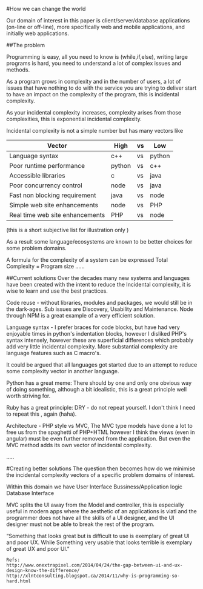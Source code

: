 #How we can change the world

Our domain of interest in this paper is client/server/database applications (on-line or off-line),
more specifically web and mobile applications, and initially web applications.

##The problem

Programming is easy, all you need to know is (while,if,else), writing large programs is hard, you need to 
understand a lot of complex issues and methods.

As a program grows in complexity and in the number of users, a lot of issues
that have nothing to do with the service you are trying to deliver
start to have an impact on the complexity of the program, 
this is incidental complexity.
 
As your incidental complexity increases, complexity arises from those complexities,
this is exponential incidental complexity.
 
Incidental complexity is not a simple number but has many vectors like 

| Vector                          | High   | vs | Low    |
|---------------------------------|--------|----|--------|
| Language syntax                 | c++    | vs | python |
| Poor runtime performance        | python | vs | c++    |
| Accessible libraries            | c      | vs | java   |
| Poor concurrency control        | node   | vs | java   |
| Fast non blocking requirement   | java   | vs | node   |
| Simple web site enhancements    | node   | vs | PHP    |
| Real time web site enhancements | PHP    | vs | node   |

(this is a short subjective list for illustration only )	

As a result some language/ecosystems are known to be better choices for some problem domains.
 
 
A formula for the complexity of a system can be expressed
	Total Complexity = Program size ......
	

##Current solutions
Over the decades many new systems and languages have been created with the intent to reduce 
the Incidental complexity, it is wise to learn and use the best practices.


Code reuse - without libraries, modules and packages, we would still be in the dark-ages. 
Sub issues are Discovery, Usability and Maintenance. Node through NPM is a great example 
of a very efficient solution.

Language syntax - I prefer braces for code blocks, but have had very enjoyable times in python's indentation blocks,
however I disliked PHP's syntax intensely, however these are superficial differences which probably 
add very little incidental complexity. More substantial complexity are language features such as C macro's.

It could be argued that all languages got started due to an attempt to reduce some complexity vector in another language.


Python has a great meme: There should by one and only one obvious way of doing something, 
although a bit idealistic, this is a great principle well worth striving for.

Ruby has a great principle: DRY - do not repeat yourself. I don't think I need to repeat this , again (haha).

Architecture - PHP style vs MVC, The MVC type models have done a lot to free us from the spaghetti of PHP+HTML
however I think the views (even in angular) must be even further removed from the application.
But even the MVC method adds its own vector of incidental complexity.

.....

#Creating better solutions
The question then becomes how do we minimise the incidental complexity vectors
 of a specific problem domains of interest.



Within this domain we have 
		User Interface
		Bussiness/Application logic
		Database Interface
		
MVC splits the UI away from the Model and controller, this is especially useful in modern apps where the aesthetic of an applications is viatl and the
programmer does not have all the skills of a UI designer, and the UI designer must not be able to break the rest of the program.
	
“Something that looks great but is difficult to use is exemplary of great UI and poor UX. 
While Something very usable that looks terrible is exemplary of great UX and poor UI.”	
	
	
	Refs:
	http://www.onextrapixel.com/2014/04/24/the-gap-between-ui-and-ux-design-know-the-difference/
	http://xlntconsulting.blogspot.ca/2014/11/why-is-programming-so-hard.html
	